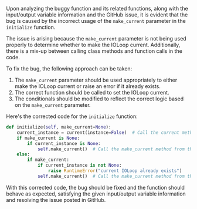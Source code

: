 Upon analyzing the buggy function and its related functions, along with the input/output variable information and the GitHub issue, it is evident that the bug is caused by the incorrect usage of the `make_current` parameter in the `initialize` function. 

The issue is arising because the `make_current` parameter is not being used properly to determine whether to make the IOLoop current. Additionally, there is a mix-up between calling class methods and function calls in the code. 

To fix the bug, the following approach can be taken:

1. The `make_current` parameter should be used appropriately to either make the IOLoop current or raise an error if it already exists.
2. The correct function should be called to set the IOLoop current.
3. The conditionals should be modified to reflect the correct logic based on the `make_current` parameter.

Here's the corrected code for the `initialize` function:

```python
def initialize(self, make_current=None):
    current_instance = current(instance=False)  # Call the current method from the related functions
    if make_current is None:
        if current_instance is None:
            self.make_current()  # Call the make_current method from the related functions
    else:
        if make_current:
            if current_instance is not None:
                raise RuntimeError("current IOLoop already exists")
            self.make_current()  # Call the make_current method from the related functions
```

With this corrected code, the bug should be fixed and the function should behave as expected, satisfying the given input/output variable information and resolving the issue posted in GitHub.